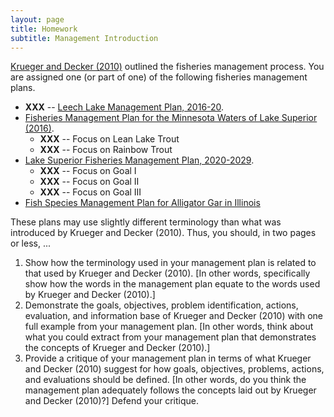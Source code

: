 ```yaml
---
layout: page
title: Homework
subtitle: Management Introduction
---
```


[Krueger and Decker (2010)](../RESOURCES/KruegerDecker_2010_Process.pdf) outlined the fisheries management process. You are assigned one (or part of one) of the following fisheries management plans.

* **XXX** -- [Leech Lake Management Plan, 2016-20](http://files.dnr.state.mn.us/fisheries/largelakes/leech/leechmp.pdf).
* [Fisheries Management Plan for the Minnesota Waters of Lake Superior (2016)](http://files.dnr.state.mn.us/publications/fisheries/special_reports/181.pdf).
    * **XXX** -- Focus on Lean Lake Trout
    * **XXX** -- Focus on Rainbow Trout
* [Lake Superior Fisheries Management Plan, 2020-2029](https://widnr.widen.net/s/wtwwsnnqqr).
    * **XXX** -- Focus on Goal I
    * **XXX** -- Focus on Goal II
    * **XXX** -- Focus on Goal III
* [Fish Species Management Plan for Alligator Gar in Illinois](https://www.dnr.illinois.gov/news/documents/algplan.pdf)

These plans may use slightly different terminology than what was introduced by Krueger and Decker (2010). Thus, you should, in two pages or less, ...

1. Show how the terminology used in your management plan is related to that used by Krueger and Decker (2010). [In other words, specifically show how the words in the management plan equate to the words used by Krueger and Decker (2010).]
1. Demonstrate the goals, objectives, problem identification, actions, evaluation, and information base of Krueger and Decker (2010) with one full example from your management plan. [In other words, think about what you could extract from your management plan that demonstrates the concepts of Krueger and Decker (2010).]
1. Provide a critique of your management plan in terms of what Krueger and Decker (2010) suggest for how goals, objectives, problems, actions, and evaluations should be defined. [In other words, do you think the management plan adequately follows the concepts laid out by Krueger and Decker (2010)?] Defend your critique.
